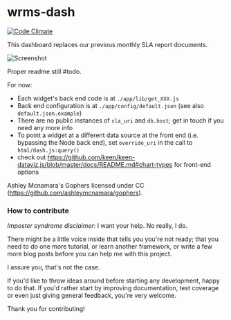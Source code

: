 # wrms-dash

[![Code Climate](https://codeclimate.com/github/jlabusch/wrms-dash/badges/gpa.svg)](https://codeclimate.com/github/jlabusch/wrms-dash)

This dashboard replaces our previous monthly SLA report documents.

![Screenshot](https://github.com/jlabusch/wrms-dash/raw/master/example.png)

Proper readme still #todo.

For now:

 - Each widget's back end code is at `./app/lib/get_XXX.js`
 - Back end configuration is at `./app/config/default.json` (see also `default.json.example`)
 - There are no public instances of `sla_uri` and `db.host`; get in touch if you need any more info
 - To point a widget at a different data source at the front end (i.e. bypassing the Node back end), set `override_uri` in the call to `html/dash.js:query()`
 - check out https://github.com/keen/keen-dataviz.js/blob/master/docs/README.md#chart-types for front-end options

Ashley Mcnamara's Gophers licensed under CC (https://github.com/ashleymcnamara/gophers).

### How to contribute

*Imposter syndrome disclaimer*: I want your help. No really, I do.

There might be a little voice inside that tells you you're not ready; that you need to do one more tutorial, or learn another framework, or write a few more blog posts before you can help me with this project.

I assure you, that's not the case.

If you'd like to throw ideas around before starting any development, happy to do that. If you'd rather start by improving documentation, test coverage or even just giving general feedback, you're very welcome.

Thank you for contributing!
